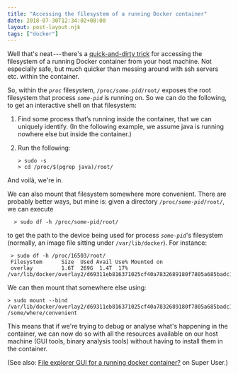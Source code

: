 ```yaml
---
title: "Accessing the filesystem of a running Docker container"
date: 2018-07-30T12:34:02+08:00
layout: post-layout.njk
tags: ["docker"]
---
```


Well that's neat --- there's a [quick-and-dirty
trick](https://stackoverflow.com/a/32498954/6818792) for accessing the
filesystem of a running Docker container from your host machine. Not
especially safe, but much quicker than messing around with ssh servers
etc. within the container.

So, within the *`proc`*
filesystem, <code>/proc/<em>some-pid</em>/root/</code>
exposes the root filesystem that process <code><em>some-pid</em></code> is running
on. So we can do the following, to get an interactive shell on that
filesystem:

1.  Find some process that’s running inside the container, that we can uniquely identify. (In the following example, we assume java is running nowhere else but inside the container.)

2.  Run the following:

    ```
    > sudo -s
    > cd /proc/$(pgrep java)/root/
    ```

And voilà, we're in.

We can also mount that filesystem somewhere more convenient. There are
probably better ways, but mine is: given a directory
`/proc/`*`some-pid`*`/root/`, we can execute

```
  > sudo df -h /proc/some-pid/root/
```

to get the path to the device being used for process
*`some-pid`*'s filesystem (normally, an image file sitting under
`/var/lib/docker`). For instance:

```
 > sudo df -h /proc/16503/root/
 Filesystem      Size  Used Avail Use% Mounted on
 overlay         1.6T  269G  1.4T  17% /var/lib/docker/overlay2/d69311eb816371025cf40a7832689180f7805a685badc14a2e84db704d1cbb9f/merged
```

We can then mount that somewhere else using:

```
> sudo mount --bind /var/lib/docker/overlay2/d69311eb816371025cf40a7832689180f7805a685badc14a2e84db704d1cbb9f/merged /some/where/convenient
```

This means that if we're trying to debug or analyse what's happening in
the container, we can now do so with all the resources available on our
host machine (GUI tools, binary analysis tools) without having to
install them in the container.

(See also: [File explorer GUI for a running docker
container?](https://superuser.com/questions/1288055/file-explorer-gui-for-a-running-docker-container#1288058)
on Super User.)


